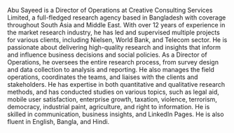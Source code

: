 Abu Sayeed is a Director of Operations at Creative Consulting Services Limited, a full-fledged research agency based in Bangladesh with coverage throughout South Asia and Middle East. With over 12 years of experience in the market research industry, he has led and supervised multiple projects for various clients, including Nielsen, World Bank, and Telecom sector. He is passionate about delivering high-quality research and insights that inform and influence business decisions and social policies.
As a Director of Operations, he oversees the entire research process, from survey design and data collection to analysis and reporting. He also manages the field operations, coordinates the teams, and liaises with the clients and stakeholders. He has expertise in both quantitative and qualitative research methods, and has conducted studies on various topics, such as legal aid, mobile user satisfaction, enterprise growth, taxation, violence, terrorism, democracy, industrial paint, agriculture, and right to information. He is skilled in communication, business insights, and LinkedIn Pages. He is also fluent in English, Bangla, and Hindi.
